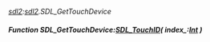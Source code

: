 _[sdl2](../../modules/sdl2/sdl2-module.md):[sdl2](../../modules/sdl2/sdl2-module.md).SDL\_GetTouchDevice_
##### Function SDL\_GetTouchDevice:[SDL_TouchID](../../modules/sdl2/sdl2-sdl_touchid.md)( index_:[Int](../../modules/wonkey/wonkey-types-int.md) )
